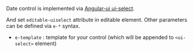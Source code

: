 Date control is implemented via [Angular-ui ui-select](https://github.com/angular-ui/ui-select/).  

And set `editable-uiselect` attribute in editable element.
Other parameters can be defined via `e-*` syntax.

* `e-template` : template for your control (which will be appended to `<ui-select>` element)